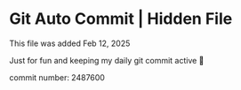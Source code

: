 # Git Auto Commit | Hidden File

This file was added Feb 12, 2025

Just for fun and keeping my daily git commit active 🤪

commit number: 2487600
